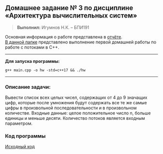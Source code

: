 ## Домашнее задание № 3 по дисциплине «Архитектура вычислительных систем»
> **Выполнил:** Игумнов Н.К. – БПИ191

Основная информация о работе представлена в [отчёте](./Отчёт.pdf).<br>
[В данной папке](https://github.com/NikitaChampion/HSE-FCS-SE-CPP-MT/tree/master/HW1/) представлено выполнение первой домашней работы по работе с потоками в C++.

***
**Для запуска программы:**
```
g++ main.cpp -o hw -std=c++17 && ./hw
```
***

### **Описание задачи:**
Вывести список всех целых чисел, содержащих от 4 до 9 значащих цифр, которые после умножения будут содержать все те же самые цифры в произвольной последовательности и в произвольном количестве. Входные данные: целое положительное число n, больше единицы и меньше десяти. Количество потоков является входным параметром.

### **Код программы**
[Исходный код](./src/multiThread.cpp)<br>

